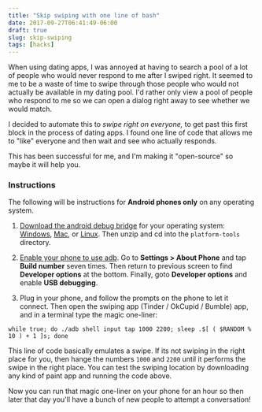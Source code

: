 ```yaml
---
title: "Skip swiping with one line of bash"
date: 2017-09-27T06:41:49-06:00
draft: true
slug: skip-swiping
tags: [hacks]
---
```



When using dating apps, I was annoyed at having to search a pool of a lot of people who would never respond to me after I swiped right. It seemed to me to be a waste of time to swipe through those people who would not actually be available in my dating pool. I'd rather only view a pool of people who respond to me so we can open a dialog right away to see whether we would match. 

I decided to automate this to *swipe right on everyone,* to get past this first block in the process of dating apps. I found one line of code that allows me to "like" everyone and then wait and see who actually responds. 

This has been successful for me, and I'm making it "open-source" so maybe it will help you.

### Instructions 

The following will be instructions for **Android phones only** on any operating system.

1. [Download the android debug bridge](https://developer.android.com/studio/releases/platform-tools.html) for your operating system: [Windows](https://dl.google.com/android/repository/platform-tools-latest-windows.zip), [Mac](https://dl.google.com/android/repository/platform-tools-latest-darwin.zip), or [Linux](https://dl.google.com/android/repository/platform-tools-latest-linux.zip). Then unzip and cd into the `platform-tools` directory.

2. [Enable your phone to use adb](https://developer.android.com/studio/command-line/adb.html#Enabling). Go to **Settings > About Phone** and tap **Build number** seven times. Then return to previous screen to find  **Developer options** at the bottom. Finally, goto **Developer options** and enable **USB debugging**. 

3. Plug in your phone, and follow the prompts on the phone to let it connect. Then open the swiping app (Tinder / OkCupid / Bumble) app, and in a terminal type the magic one-liner:

```
while true; do ./adb shell input tap 1000 2200; sleep .$[ ( $RANDOM % 10 ) + 1 ]s; done
```
This line of code basically emulates a swipe. If its not swiping in the right place for you, then hange the numbers `1000` and `2200` until it performs the swipe in the right place. You can test the swiping location by downloading any kind of paint app and running the code above.

Now you can run that magic one-liner on your phone for an hour so then later that day you'll have a bunch of new people to attempt a conversation!